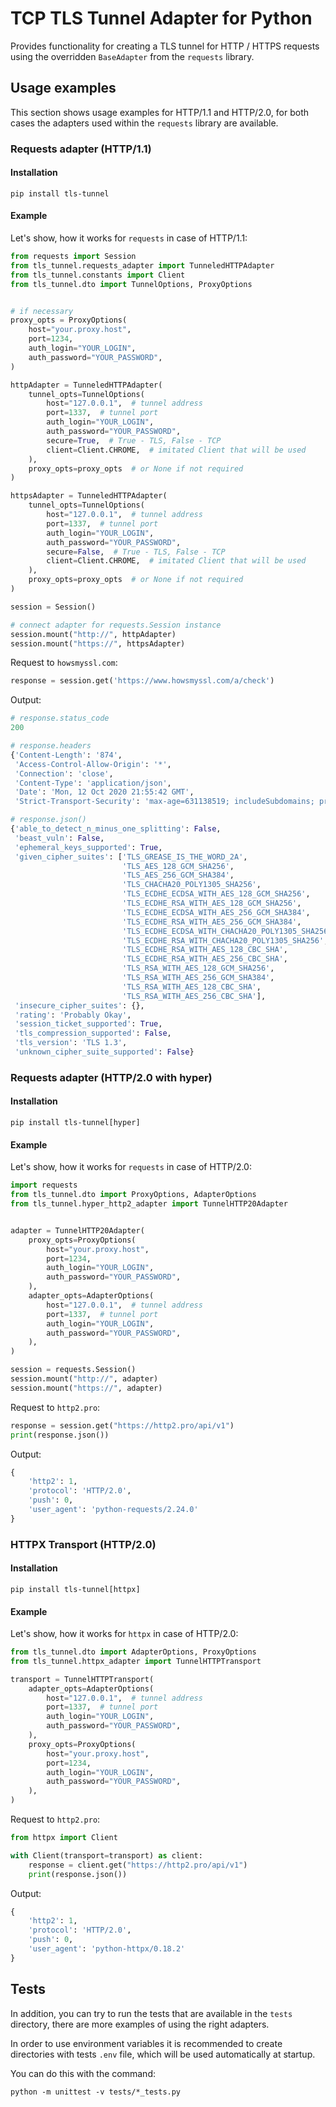 # TCP TLS Tunnel Adapter for Python

Provides functionality for creating a TLS tunnel for HTTP / HTTPS 
requests using the overridden `BaseAdapter` from the `requests` library.

## Usage examples

This section shows usage examples for HTTP/1.1 and HTTP/2.0,
for both cases the adapters used within the `requests` library are available.

### Requests adapter (HTTP/1.1)

#### Installation

```shell
pip install tls-tunnel
```

#### Example
Let's show, how it works for `requests` in case of HTTP/1.1:

```python
from requests import Session
from tls_tunnel.requests_adapter import TunneledHTTPAdapter
from tls_tunnel.constants import Client
from tls_tunnel.dto import TunnelOptions, ProxyOptions


# if necessary
proxy_opts = ProxyOptions(
    host="your.proxy.host",
    port=1234,
    auth_login="YOUR_LOGIN",
    auth_password="YOUR_PASSWORD",
)

httpAdapter = TunneledHTTPAdapter(
    tunnel_opts=TunnelOptions(
        host="127.0.0.1",  # tunnel address
        port=1337,  # tunnel port
        auth_login="YOUR_LOGIN",
        auth_password="YOUR_PASSWORD",
        secure=True,  # True - TLS, False - TCP
        client=Client.CHROME,  # imitated Client that will be used
    ),
    proxy_opts=proxy_opts  # or None if not required
)

httpsAdapter = TunneledHTTPAdapter(
    tunnel_opts=TunnelOptions(
        host="127.0.0.1",  # tunnel address
        port=1337,  # tunnel port
        auth_login="YOUR_LOGIN",
        auth_password="YOUR_PASSWORD",
        secure=False,  # True - TLS, False - TCP
        client=Client.CHROME,  # imitated Client that will be used
    ),
    proxy_opts=proxy_opts  # or None if not required
)

session = Session()

# connect adapter for requests.Session instance
session.mount("http://", httpAdapter)
session.mount("https://", httpsAdapter)
```

Request to `howsmyssl.com`:
```python
response = session.get('https://www.howsmyssl.com/a/check')
```
Output:
```python
# response.status_code
200

# response.headers
{'Content-Length': '874', 
 'Access-Control-Allow-Origin': '*', 
 'Connection': 'close', 
 'Content-Type': 'application/json', 
 'Date': 'Mon, 12 Oct 2020 21:55:42 GMT', 
 'Strict-Transport-Security': 'max-age=631138519; includeSubdomains; preload'}

# response.json()
{'able_to_detect_n_minus_one_splitting': False,
 'beast_vuln': False,
 'ephemeral_keys_supported': True,
 'given_cipher_suites': ['TLS_GREASE_IS_THE_WORD_2A',
                         'TLS_AES_128_GCM_SHA256',
                         'TLS_AES_256_GCM_SHA384',
                         'TLS_CHACHA20_POLY1305_SHA256',
                         'TLS_ECDHE_ECDSA_WITH_AES_128_GCM_SHA256',
                         'TLS_ECDHE_RSA_WITH_AES_128_GCM_SHA256',
                         'TLS_ECDHE_ECDSA_WITH_AES_256_GCM_SHA384',
                         'TLS_ECDHE_RSA_WITH_AES_256_GCM_SHA384',
                         'TLS_ECDHE_ECDSA_WITH_CHACHA20_POLY1305_SHA256',
                         'TLS_ECDHE_RSA_WITH_CHACHA20_POLY1305_SHA256',
                         'TLS_ECDHE_RSA_WITH_AES_128_CBC_SHA',
                         'TLS_ECDHE_RSA_WITH_AES_256_CBC_SHA',
                         'TLS_RSA_WITH_AES_128_GCM_SHA256',
                         'TLS_RSA_WITH_AES_256_GCM_SHA384',
                         'TLS_RSA_WITH_AES_128_CBC_SHA',
                         'TLS_RSA_WITH_AES_256_CBC_SHA'],
 'insecure_cipher_suites': {},
 'rating': 'Probably Okay',
 'session_ticket_supported': True,
 'tls_compression_supported': False,
 'tls_version': 'TLS 1.3',
 'unknown_cipher_suite_supported': False}
```

### Requests adapter (HTTP/2.0 with hyper)

#### Installation

```shell
pip install tls-tunnel[hyper]
```

#### Example
Let's show, how it works for `requests` in case of HTTP/2.0:
```python
import requests
from tls_tunnel.dto import ProxyOptions, AdapterOptions
from tls_tunnel.hyper_http2_adapter import TunnelHTTP20Adapter


adapter = TunnelHTTP20Adapter(
    proxy_opts=ProxyOptions(
        host="your.proxy.host",
        port=1234,
        auth_login="YOUR_LOGIN",
        auth_password="YOUR_PASSWORD",
    ),
    adapter_opts=AdapterOptions(
        host="127.0.0.1",  # tunnel address
        port=1337,  # tunnel port
        auth_login="YOUR_LOGIN",
        auth_password="YOUR_PASSWORD",
    ),
)

session = requests.Session()
session.mount("http://", adapter)
session.mount("https://", adapter)
```

Request to `http2.pro`:
```python
response = session.get("https://http2.pro/api/v1")
print(response.json())
```

Output:
```python
{
    'http2': 1, 
    'protocol': 'HTTP/2.0', 
    'push': 0, 
    'user_agent': 'python-requests/2.24.0'
}
```

### HTTPX Transport (HTTP/2.0)

#### Installation

```shell
pip install tls-tunnel[httpx]
```

#### Example
Let's show, how it works for `httpx` in case of HTTP/2.0:
```python
from tls_tunnel.dto import AdapterOptions, ProxyOptions
from tls_tunnel.httpx_adapter import TunnelHTTPTransport

transport = TunnelHTTPTransport(
    adapter_opts=AdapterOptions(
        host="127.0.0.1",  # tunnel address
        port=1337,  # tunnel port
        auth_login="YOUR_LOGIN",
        auth_password="YOUR_PASSWORD",
    ),
    proxy_opts=ProxyOptions(
        host="your.proxy.host",
        port=1234,
        auth_login="YOUR_LOGIN",
        auth_password="YOUR_PASSWORD",
    ),
)
```

Request to `http2.pro`:
```python
from httpx import Client

with Client(transport=transport) as client:
    response = client.get("https://http2.pro/api/v1")
    print(response.json())
```

Output:
```python
{
    'http2': 1, 
    'protocol': 'HTTP/2.0', 
    'push': 0, 
    'user_agent': 'python-httpx/0.18.2'
}
```

## Tests

In addition, you can try to run the tests that are available in the `tests` directory,
there are more examples of using the right adapters.

In order to use environment variables it is recommended to create directories with tests `.env` file,
which will be used automatically at startup.

You can do this with the command:
```shell
python -m unittest -v tests/*_tests.py
```